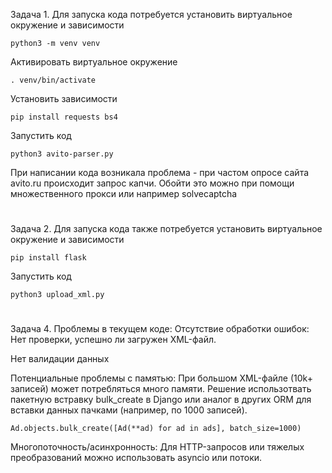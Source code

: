 Задача 1.
Для запуска кода потребуется установить виртуальное окружение и зависимости

```
python3 -m venv venv
```
Активировать виртуальное окружение
```
. venv/bin/activate
```
Установить зависимости
```
pip install requests bs4
```
Запустить код
```
python3 avito-parser.py
```
При написании кода возникала проблема - при частом опросе сайта avito.ru происходит запрос капчи. Обойти это можно при помощи множественного прокси или например solvecaptcha
#
Задача 2.
Для запуска кода также потребуется установить виртуальное окружение и зависимости
```
pip install flask
```
Запустить код
```
python3 upload_xml.py
```
#
Задача 4.
Проблемы в текущем коде:
Отсутствие обработки ошибок: Нет проверки, успешно ли загружен XML-файл.

Нет валидации данных

Потенциальные проблемы с памятью: При большом XML-файле (10k+ записей) может потребляться много памяти.
Решение использотвать пакетную встравку bulk_create в Django или аналог в других ORM для вставки данных пачками (например, по 1000 записей).
```
Ad.objects.bulk_create([Ad(**ad) for ad in ads], batch_size=1000)
```

Многопоточность/асинхронность:
Для HTTP-запросов или тяжелых преобразований можно использовать asyncio или потоки.